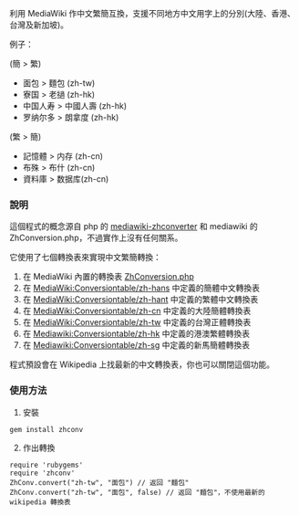 利用 MediaWiki 作中文繁簡互換，支援不同地方中文用字上的分別(大陸、香港、台灣及新加坡)。 

例子：

(簡 > 繁)

* 面包 > 麵包 (zh-tw)
* 寮国 > 老撾 (zh-hk)
* 中国人寿 > 中國人壽 (zh-hk)
* 罗纳尔多 > 朗拿度 (zh-hk)

(繁 > 簡)

* 記憶體 > 内存 (zh-cn)
* 布殊 > 布什 (zh-cn)
* 資料庫 > 数据库(zh-cn)

### 說明

這個程式的概念源自 php 的 [mediawiki-zhconverter](https://github.com/tszming/mediawiki-zhconverter) 和 mediawiki 的 ZhConversion.php，不過實作上沒有任何關系。

它使用了七個轉換表來實現中文繁簡轉換：

1. 在 MediaWiki 內置的轉換表  [ZhConversion.php](http://svn.wikimedia.org/svnroot/mediawiki/trunk/phase3/includes/ZhConversion.php) 
2. 在 [MediaWiki:Conversiontable/zh-hans](http://zh.wikipedia.org/w/index.php?title=MediaWiki:Conversiontable/zh-hans) 中定義的簡體中文轉換表
3. 在 [MediaWiki:Conversiontable/zh-hant](http://zh.wikipedia.org/w/index.php?title=MediaWiki:Conversiontable/zh-hant) 中定義的繁體中文轉換表
4. 在 [MediaWiki:Conversiontable/zh-cn](http://zh.wikipedia.org/w/index.php?title=MediaWiki:Conversiontable/zh-cn) 中定義的大陸簡體轉換表
5. 在 [MediaWiki:Conversiontable/zh-tw](http://zh.wikipedia.org/w/index.php?title=MediaWiki:Conversiontable/zh-tw) 中定義的台灣正體轉換表
6. 在 [Mediawiki:Conversiontable/zh-hk](http://zh.wikipedia.org/w/index.php?title=MediaWiki:Conversiontable/zh-hk) 中定義的港澳繁體轉換表
7. 在 [Mediawiki:Conversiontable/zh-sg](http://zh.wikipedia.org/w/index.php?title=MediaWiki:Conversiontable/zh-sg) 中定義的新馬簡體轉換表

程式預設會在 Wikipedia 上找最新的中文轉換表，你也可以關閉這個功能。

### 使用方法

1. 安裝
```
gem install zhconv
```


2. 作出轉換

```
require 'rubygems'
require 'zhconv'
ZhConv.convert("zh-tw", "面包") // 返回 "麵包"
ZhConv.convert("zh-tw", "面包", false) // 返回 "麵包"，不使用最新的 wikipedia 轉換表
```